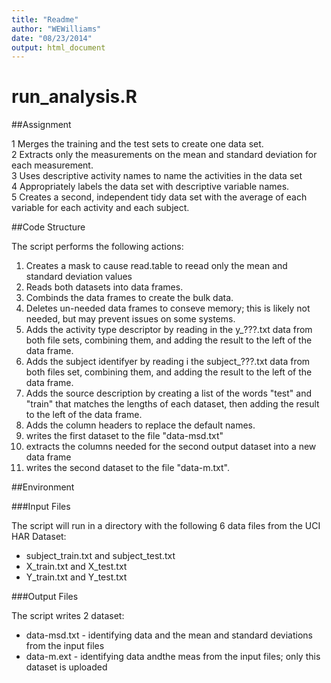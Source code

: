 ```yaml
---
title: "Readme"
author: "WEWilliams"
date: "08/23/2014"
output: html_document
---
```

# run_analysis.R  
  
##Assignment  

1 Merges the training and the test sets to create one data set.  
2 Extracts only the measurements on the mean and standard deviation for each measurement.   
3 Uses descriptive activity names to name the activities in the data set  
4 Appropriately labels the data set with descriptive variable names.   
5 Creates a second, independent tidy data set with the average of each variable for each activity and each subject.  

##Code Structure  
  
The script performs the following actions:  
1. Creates a mask to cause read.table to reead only the mean and standard deviation values  
2. Reads both datasets into data frames.  
3. Combinds the data frames to create the bulk data.  
4. Deletes un-needed data frames to conseve memory; this is likely not needed, but may prevent issues on some systems.  
5. Adds the activity type descriptor by reading in the y_???.txt data from both file sets, combining them, and adding the result to the left of the data frame.  
6. Adds the subject identifyer by reading i the subject_???.txt data from both files set, combining them, and adding the result to the left of the data frame.   
7. Adds the source description by creating a list of the words "test" and "train" that matches the lengths of each dataset, then adding the result to the left of the data frame.  
8.  Adds the column headers to replace the default names.  
9. writes the first dataset to the file "data-msd.txt"  
10. extracts the columns needed for the second output dataset into a new data frame  
11. writes the second dataset to the file "data-m.txt".  

##Environment

###Input Files  

The script will run in a directory with the following 6 data files from the UCI HAR Dataset:  
-    subject_train.txt and subject_test.txt  
-    X_train.txt and X_test.txt  
-    Y_train.txt and Y_test.txt  

###Output Files

The script writes 2 dataset:  
-  data-msd.txt  -  identifying data and the mean and standard deviations from the input files  
-  data-m.ext    -  identifying data andthe meas from the input files; only this dataset is uploaded  
  